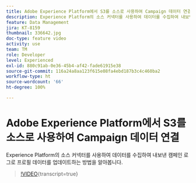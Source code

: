 ```yaml
---
title: Adobe Experience Platform에서 S3를 소스로 사용하여 Campaign 데이터 연결
description: Experience Platform의 소스 커넥터를 사용하여 데이터를 수집하여 내보낸 캠페인 로그로 프로필 데이터를 업데이트하는 방법을 알아봅니다.
feature: Data Management
jira: KT-8159
thumbnail: 336642.jpg
doc-type: feature video
activity: use
team: TM
role: Developer
level: Experienced
exl-id: 880c91ab-0e36-45b4-af42-fade61915e38
source-git-commit: 116a24a8aa123f615e08fa4ebd187b3c4c460ba2
workflow-type: ht
source-wordcount: '66'
ht-degree: 100%

---
```


# Adobe Experience Platform에서 S3를 소스로 사용하여 Campaign 데이터 연결

Experience Platform의 소스 커넥터를 사용하여 데이터를 수집하여 내보낸 캠페인 로그로 프로필 데이터를 업데이트하는 방법을 알아봅니다.

>[!VIDEO](https://video.tv.adobe.com/v/336642?quality=12&learn=on){transcript=true}
